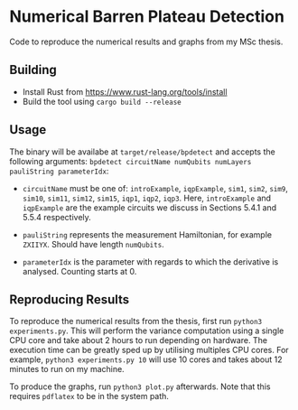 # Numerical Barren Plateau Detection

Code to reproduce the numerical results and graphs from my MSc thesis.


## Building

* Install Rust from https://www.rust-lang.org/tools/install
* Build the tool using `cargo build --release`

## Usage

The binary will be availabe at `target/release/bpdetect` and accepts the following arguments: `bpdetect circuitName numQubits numLayers pauliString parameterIdx`:

* `circuitName` must be one of: `introExample`, `iqpExample`, `sim1`, `sim2`, `sim9`, `sim10`, `sim11`, `sim12`, `sim15`, `iqp1`, `iqp2`, `iqp3`. Here, `introExample` and `iqpExample` are the example circuits we discuss in Sections 5.4.1 and 5.5.4 respectively.

* `pauliString` represents the measurement Hamiltonian, for example `ZXIIYX`. Should have length `numQubits`.

* `parameterIdx` is the parameter with regards to which the derivative is analysed. Counting starts at 0.


## Reproducing Results

To reproduce the numerical results from the thesis, first run `python3 experiments.py`.
This will perform the variance computation using a single CPU core and take about 2 hours to run depending on hardware.
The execution time can be greatly sped up by utilising multiples CPU cores.
For example, `python3 experiments.py 10` will use 10 cores and takes about 12 minutes to run on my machine.

To produce the graphs, run `python3 plot.py` afterwards.
Note that this requires `pdflatex` to be in the system path.

